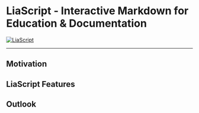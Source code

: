 <!--

author:   André Dietrich, Sebastian Zug 
email:    andre.dietrich@informatik.tu-freiberg.de & sebastian.zug@informatik.tu-freiberg.de
version:  0.0.1
language: de
narrator: Deutsch Female

import:   https://raw.githubusercontent.com/liascript-templates/plantUML/master/README.md
-->

# LiaScript - Interactive Markdown for Education & Documentation

[![LiaScript](https://raw.githubusercontent.com/LiaScript/LiaScript/master/badges/course.svg)](https://liascript.github.io/course/?https://raw.githubusercontent.com/LiaPlayground/LiaScript_WeAreDevelopers2022/master/README.md#1)

---------------------------------------------------------------------


## Motivation 


## LiaScript Features


## Outlook
